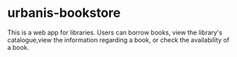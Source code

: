 # urbanis-bookstore
This is a web app for libraries. Users can borrow books, view the library's catalogue,view the information regarding a book,
or check the availability of a book.
